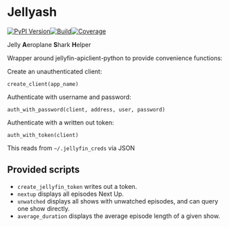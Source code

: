 # Jellyash

[![PyPI Version](https://badge.fury.io/py/jellyash.svg)](https://badge.fury.io/py/jellyash)[![Build](https://github.com/s-t-e-v-e-n-k/jellyash/actions/workflows/ci.yml/badge.svg)](https://github.com/s-t-e-v-e-n-k/jellyash/actions/workflows/ci.yml)[![Coverage](https://img.shields.io/endpoint?url=https://gist.githubusercontent.com/s-t-e-v-e-n-k/0926cbcb886804fa2c0fdb68212a367d/raw/coverage-badge.json)](https://gist.github.com/s-t-e-v-e-n-k/0926cbcb886804fa2c0fdb68212a367d/raw/coverage-badge.json)

Jelly **A**eroplane **S**hark **H**elper

Wrapper around jellyfin-apiclient-python to provide convenience functions:

Create an unauthenticated client:

```
create_client(app_name)
```

Authenticate with username and password:

```
auth_with_password(client, address, user, password)
```

Authenticate with a written out token:

```
auth_with_token(client)
```
This reads from `~/.jellyfin_creds` via JSON

## Provided scripts

* `create_jellyfin_token` writes out a token.
* `nextup` displays all episodes Next Up.
* `unwatched` displays all shows with unwatched episodes, and can query one show directly.
* `average_duration` displays the average episode length of a given show.
